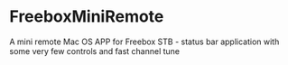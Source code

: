 # FreeboxMiniRemote
A mini remote Mac OS APP for Freebox STB - status bar application with some very few controls and fast channel tune
